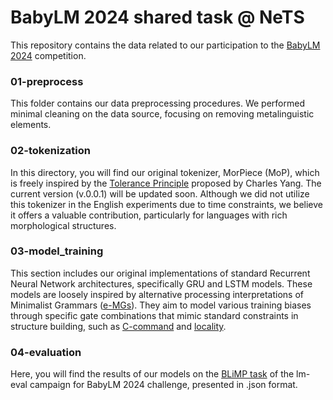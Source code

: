 ﻿# BabyLM 2024 shared task @ NeTS 

This repository contains the data related to our participation to the [BabyLM 2024](https://babylm.github.io/) competition.

### 01-preprocess
This folder contains our data preprocessing procedures. We performed minimal cleaning on the data source, focusing on removing metalinguistic elements.

### 02-tokenization
In this directory, you will find our original tokenizer, MorPiece (MoP), which is freely inspired by the [Tolerance Principle](https://lingbuzz.net/lingbuzz/004146) proposed by Charles Yang. The current version (v.0.0.1) will be updated soon. Although we did not utilize this tokenizer in the English experiments due to time constraints, we believe it offers a valuable contribution, particularly for languages with rich morphological structures.

### 03-model_training
This section includes our original implementations of standard Recurrent Neural Network architectures, specifically GRU and LSTM models. These models are loosely inspired by alternative processing interpretations of Minimalist Grammars ([e-MGs](https://github.com/cristianochesi/e-MGs)). They aim to model various training biases through specific gate combinations that mimic standard constraints in structure building, such as [C-command](http://www.glottopedia.org/index.php/C-command) and [locality](http://glottopedia.org/index.php/Locality).

### 04-evaluation
Here, you will find the results of our models on the [BLiMP task](https://aclanthology.org/2020.tacl-1.25/) of the lm-eval campaign for BabyLM 2024 challenge, presented in .json format.
